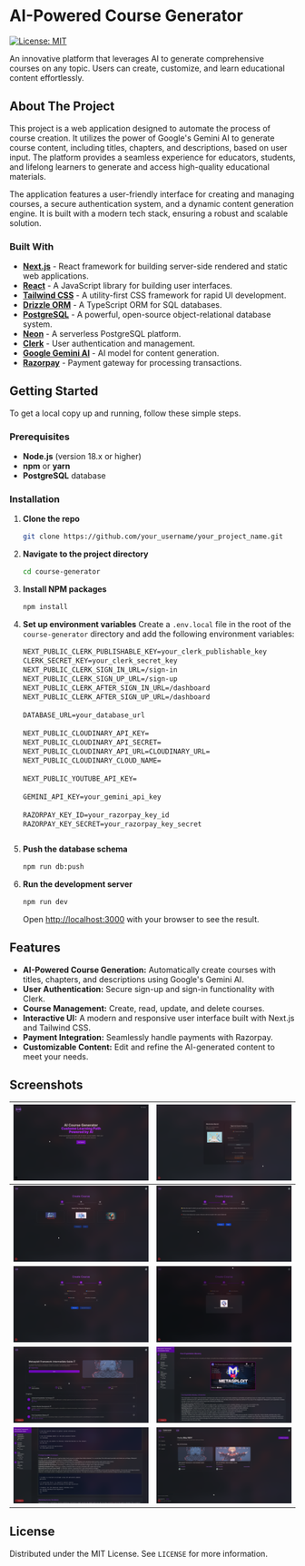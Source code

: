 # AI-Powered Course Generator

[![License: MIT](https://img.shields.io/badge/License-MIT-yellow.svg)](https://opensource.org/licenses/MIT)

An innovative platform that leverages AI to generate comprehensive courses on any topic. Users can create, customize, and learn educational content effortlessly.

## About The Project

This project is a web application designed to automate the process of course creation. It utilizes the power of Google's Gemini AI to generate course content, including titles, chapters, and descriptions, based on user input. The platform provides a seamless experience for educators, students, and lifelong learners to generate and access high-quality educational materials.

The application features a user-friendly interface for creating and managing courses, a secure authentication system, and a dynamic content generation engine. It is built with a modern tech stack, ensuring a robust and scalable solution.

### Built With

- **[Next.js](https://nextjs.org/)** - React framework for building server-side rendered and static web applications.
- **[React](https://reactjs.org/)** - A JavaScript library for building user interfaces.
- **[Tailwind CSS](https://tailwindcss.com/)** - A utility-first CSS framework for rapid UI development.
- **[Drizzle ORM](https://orm.drizzle.team/)** - A TypeScript ORM for SQL databases.
- **[PostgreSQL](https://www.postgresql.org/)** - A powerful, open-source object-relational database system.
- **[Neon](https://neon.tech/)** - A serverless PostgreSQL platform.
- **[Clerk](https://clerk.com/)** - User authentication and management.
- **[Google Gemini AI](https://ai.google.dev/)** - AI model for content generation.
- **[Razorpay](https://razorpay.com/)** - Payment gateway for processing transactions.

## Getting Started

To get a local copy up and running, follow these simple steps.

### Prerequisites

- **Node.js** (version 18.x or higher)
- **npm** or **yarn**
- **PostgreSQL** database

### Installation

1.  **Clone the repo**
    ```sh
    git clone https://github.com/your_username/your_project_name.git
    ```
2.  **Navigate to the project directory**
    ```sh
    cd course-generator
    ```
3.  **Install NPM packages**
    ```sh
    npm install
    ```
4.  **Set up environment variables**
    Create a `.env.local` file in the root of the `course-generator` directory and add the following environment variables:

    ```env
    NEXT_PUBLIC_CLERK_PUBLISHABLE_KEY=your_clerk_publishable_key
    CLERK_SECRET_KEY=your_clerk_secret_key
    NEXT_PUBLIC_CLERK_SIGN_IN_URL=/sign-in
    NEXT_PUBLIC_CLERK_SIGN_UP_URL=/sign-up
    NEXT_PUBLIC_CLERK_AFTER_SIGN_IN_URL=/dashboard
    NEXT_PUBLIC_CLERK_AFTER_SIGN_UP_URL=/dashboard

    DATABASE_URL=your_database_url

    NEXT_PUBLIC_CLOUDINARY_API_KEY=
    NEXT_PUBLIC_CLOUDINARY_API_SECRET=
    NEXT_PUBLIC_CLOUDINARY_API_URL=CLOUDINARY_URL=
    NEXT_PUBLIC_CLOUDINARY_CLOUD_NAME=

    NEXT_PUBLIC_YOUTUBE_API_KEY=

    GEMINI_API_KEY=your_gemini_api_key

    RAZORPAY_KEY_ID=your_razorpay_key_id
    RAZORPAY_KEY_SECRET=your_razorpay_key_secret

    ```

    ```

    ```

5.  **Push the database schema**
    ```sh
    npm run db:push
    ```
6.  **Run the development server**
    ```sh
    npm run dev
    ```
    Open [http://localhost:3000](http://localhost:3000) with your browser to see the result.

## Features

- **AI-Powered Course Generation:** Automatically create courses with titles, chapters, and descriptions using Google's Gemini AI.
- **User Authentication:** Secure sign-up and sign-in functionality with Clerk.
- **Course Management:** Create, read, update, and delete courses.
- **Interactive UI:** A modern and responsive user interface built with Next.js and Tailwind CSS.
- **Payment Integration:** Seamlessly handle payments with Razorpay.
- **Customizable Content:** Edit and refine the AI-generated content to meet your needs.

## Screenshots

| ![Image 1](../screenshots/first.png)   | ![Image 2](../screenshots/second.png) |
| -------------------------------------- | ------------------------------------- |
| ![Image 3](../screenshots/third.png)   | ![Image 4](../screenshots/fourth.png) |
| ![Image 5](../screenshots/fifth.png)   | ![Image 6](../screenshots/sixth.png)  |
| ![Image 7](../screenshots/seventh.png) | ![Image 8](../screenshots/eigth.png)  |
| ![Image 9](../screenshots/nineth.png)  | ![Image 10](../screenshots/tenth.png) |

## License

Distributed under the MIT License. See `LICENSE` for more information.

